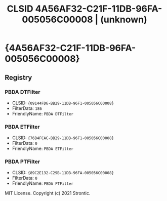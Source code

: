 ﻿---
title: "CLSID 4A56AF32-C21F-11DB-96FA-005056C00008 | (unknown)"
excerpt: What is COM-Object CLSID 4A56AF32-C21F-11DB-96FA-005056C00008?
---

# {4A56AF32-C21F-11DB-96FA-005056C00008}


## Registry


### PBDA DTFilter

* CLSID: `{09144FD6-BB29-11DB-96F1-005056C00008}`
* FilterData: `186`
* FriendlyName: `PBDA DTFilter`

### PBDA ETFilter

* CLSID: `{76B4FCAC-BB29-11DB-96F1-005056C00008}`
* FilterData: `0`
* FriendlyName: `PBDA ETFilter`

### PBDA PTFilter

* CLSID: `{89C2E132-C29B-11DB-96FA-005056C00008}`
* FilterData: `0`
* FriendlyName: `PBDA PTFilter`

MIT License. Copyright (c) 2021 Strontic.


